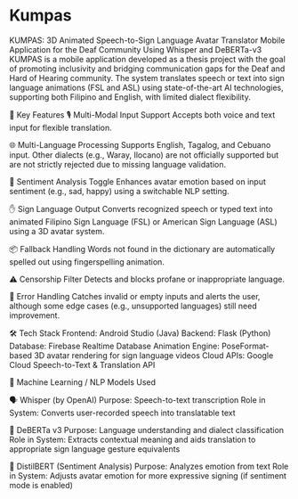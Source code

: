 # Kumpas

KUMPAS: 3D Animated Speech-to-Sign Language Avatar Translator Mobile Application for the Deaf Community Using Whisper and DeBERTa-v3
KUMPAS is a mobile application developed as a thesis project with the goal of promoting inclusivity and bridging communication gaps for the Deaf and Hard of Hearing community. The system translates speech or text into sign language animations (FSL and ASL) using state-of-the-art AI technologies, supporting both Filipino and English, with limited dialect flexibility.

🔧 Key Features
🎙 Multi-Modal Input Support
Accepts both voice and text input for flexible translation.

🌐 Multi-Language Processing
Supports English, Tagalog, and Cebuano input. Other dialects (e.g., Waray, Ilocano) are not officially supported but are not strictly rejected due to missing language validation.

🧠 Sentiment Analysis Toggle
Enhances avatar emotion based on input sentiment (e.g., sad, happy) using a switchable NLP setting.

✋ Sign Language Output
Converts recognized speech or typed text into animated Filipino Sign Language (FSL) or American Sign Language (ASL) using a 3D avatar system.

📦 Fallback Handling
Words not found in the dictionary are automatically spelled out using fingerspelling animation.

⚠️ Censorship Filter
Detects and blocks profane or inappropriate language.

🧪 Error Handling
Catches invalid or empty inputs and alerts the user, although some edge cases (e.g., unsupported languages) still need improvement.

🛠️ Tech Stack
Frontend: Android Studio (Java)
Backend: Flask (Python)
Database: Firebase Realtime Database
Animation Engine: PoseFormat-based 3D avatar rendering for sign language videos
Cloud APIs: Google Cloud Speech-to-Text & Translation API

🤖 Machine Learning / NLP Models Used

🗣 Whisper (by OpenAI)
Purpose: Speech-to-text transcription
Role in System: Converts user-recorded speech into translatable text

🧠 DeBERTa v3
Purpose: Language understanding and dialect classification
Role in System: Extracts contextual meaning and aids translation to appropriate sign language gesture equivalents

🧪 DistilBERT (Sentiment Analysis)
Purpose: Analyzes emotion from text
Role in System: Adjusts avatar emotion for more expressive signing (if sentiment mode is enabled)
